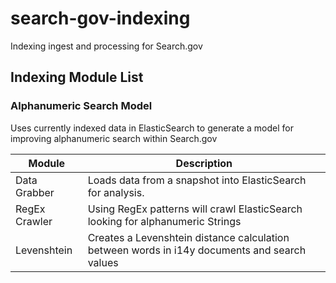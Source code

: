 # search-gov-indexing
Indexing ingest and processing for Search.gov


## Indexing Module List


### Alphanumeric Search Model 
Uses currently indexed data in ElasticSearch to generate a model for improving alphanumeric search within Search.gov

| Module | Description|
| -------- | ------|
| Data Grabber |Loads data from a snapshot into ElasticSearch for analysis.|
| RegEx Crawler |Using RegEx patterns will crawl ElasticSearch looking for alphanumeric Strings|
| Levenshtein | Creates a Levenshtein distance calculation between words in i14y documents and search values |